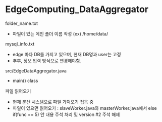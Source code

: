# EdgeComputing_DataAggregator

folder_name.txt
   - 파일이 있는 메인 폴더 이름 작성 (ex) /home/data/
 
 mysql_info.txt
   - edge 마다 DB를 가지고 있으며, 현재 DB명과 user는 고정
   - 추후, 정보 입력 방식으로 변경해야함.
  
src/EdgeDataAggregator.java
   - main() class
   
파일 읽어오기
   - 현재 분산 시스템으로 파일 가져오기 접목 중
   - 파일이 있으면 읽어오기 : slaveWorker.java와 masterWorker.java에서 else if(func == 5) 안 내용 주석 처리 및 version #2 주석 해제
